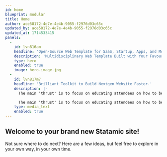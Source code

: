 ```yaml
---
id: home
blueprint: modular
title: Home
author: ace58172-4e7e-4e4b-9055-f2976d03c65c
updated_by: ace58172-4e7e-4e4b-9055-f2976d03c65c
updated_at: 1714533415
panels:
  -
    id: lvn816am
    headline: 'Open-Source Web Template for SaaS, Startup, Apps, and More'
    description: 'Multidisciplinary Web Template Built with Your Favourite Technology - HTML Bootstrap, Tailwind and React NextJS.'
    type: hero
    enabled: true
    image: hero-image.jpg
  -
    id: lvn817m7
    headline: 'Brilliant Toolkit to Build Nextgen Website Faster.'
    description: |-
      The main ‘thrust' is to focus on educating attendees on how to best protect highly vulnerable business applications with interactive panel discussions and roundtables led by subject matter experts.

      The main ‘thrust' is to focus on educating attendees on how to best protect highly vulnerable business applications with interactive panel.
    type: media_text
    enabled: true
---
```

## Welcome to your brand new Statamic site!

Not sure where to do next? Here are a few ideas, but feel free to explore in your own way, in your own time.

